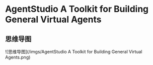 # AgentStudio A Toolkit for Building General Virtual Agents

## 思维导图
![思维导图](/imgs/AgentStudio A Toolkit for Building General Virtual Agents.png)
